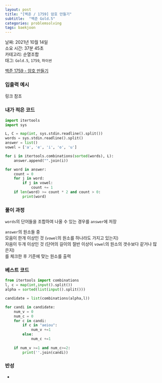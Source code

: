```yaml
---
layout: post
title: "[백준 / 1759] 암호 만들기"
subtitle:  "백준 Gold.5"
categories: problemsolving
tags: baekjoon
---
```


날짜: 2021년 10월 14일  
소요 시간: 37분 45초  
카테고리: 순열조합  
태그: `Gold.5`, `1759`, `파이썬`  


[백준 1759 - 암호 만들기](https://www.acmicpc.net/problem/1759)   
  
### 입출력 예시  

링크 참조  
  
### 내가 적은 코드  

```python
import itertools
import sys

L, C = map(int, sys.stdin.readline().split())
words = sys.stdin.readline().split()
answer = list()
vowel = ['a', 'e', 'i', 'o', 'u']

for i in itertools.combinations(sorted(words), L):
    answer.append("".join(i))

for word in answer:
    count = 0
    for j in word:
        if j in vowel:
            count += 1
    if len(word) >= count * 2 and count > 0:
        print(word)
```
  
### 풀이 과정  

`words`의 단어들을 조합하여 나올 수 있는 경우를 `answer`에 저장  
  
`answer`의 원소들 중  
모음이 한개 이상인 것 (`vowel`의 원소를 하나라도 가지고 있는지)  
자음이 두개 이상인 것 (단어의 길이의 절반 이상이 `vowel`의 원소의 갯수보다 같거나 많은지)  
를 체크한 후 기준에 맞는 원소를 출력  
  
### 베스트 코드

```python
from itertools import combinations
l, c = map(int,input().split())
alpha = sorted(list(input().split()))

candidate = list(combinations(alpha,l))

for candi in candidate:
    num_v = 0
    num_c = 0
    for c in candi:
        if c in "aeiou":
            num_v +=1
        else:
            num_c +=1
    
    if num_v >=1 and num_c>=2:
        print(''.join(candi))
```
  
### 반성  
  
-  
